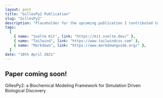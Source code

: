 ```yaml
---
layout: post
title: "GillesPy2 Publication"
slug: "GillesPy2"
description: "Placeholder for the upcoming publication I contributed to in undergrad: GillesPy2: a Biochemical Modeling Framework for Simulation Driven Biological Discovery"
tags:
  [
    { name: "Svelte Kit", link: "https://kit.svelte.dev/" },
    { name: "Tailwind", link: "https://www.tailwindcss.com" },
    { name: "Markdown", link: "https://www.markdownguide.org/" },
  ]
date: "10th April 2021"
---
```


<script>
  import PDF from  "$lib/components/PDF.svelte"
</script>


<!-- <PDF filename='/ICRA_2023_Canopy.pdf'/> -->
## Paper coming soon!
GillesPy2: a Biochemical Modeling Framework for Simulation Driven Biological Discovery 